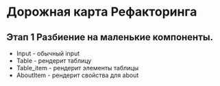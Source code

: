 # Дорожная карта Рефакторинга

## Этап 1 Разбиение на маленькие компоненты.

* Input - обычный input
* Table - рендерит таблицу
* Table_item - рендерит элементы таблицы
* AboutItem - рендерит свойства для about


